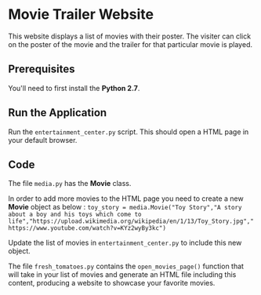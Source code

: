 # Movie Trailer Website
This website displays a list of movies with their poster. The visiter can click on the poster of the movie and the trailer for that particular movie is played.

## Prerequisites
You'll need to first install the **Python 2.7**.

## Run the Application
Run the `entertainment_center.py` script. This should open a HTML page in your default browser.

## Code
The file `media.py` has the **Movie** class.

In order to add more movies to the HTML page you need to create a new **Movie** object as below : 
`toy_story = media.Movie("Toy Story","A story about a boy and his toys which come to life","https://upload.wikimedia.org/wikipedia/en/1/13/Toy_Story.jpg","https://www.youtube.com/watch?v=KYz2wyBy3kc")`

Update the list of movies in `entertainment_center.py` to include this new object.

The file `fresh_tomatoes.py` contains the `open_movies_page()` function that will take in your list of movies and generate an HTML file including this content, producing a website to showcase your favorite movies. 
